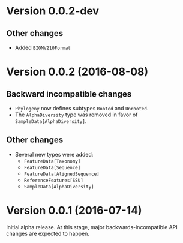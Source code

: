 # Version 0.0.2-dev

## Other changes
* Added ``BIOMV210Format``

# Version 0.0.2 (2016-08-08)

## Backward incompatible changes
* ``Phylogeny`` now defines subtypes ``Rooted`` and ``Unrooted``.
* The ``AlphaDiversity`` type was removed in favor of ``SampleData[AlphaDiversity]``.

## Other changes
* Several new types were added:
  * ``FeatureData[Taxonomy]``
  * ``FeatureData[Sequence]``
  * ``FeatureData[AlignedSequence]``
  * ``ReferenceFeatures[SSU]``
  * ``SampleData[AlphaDiversity]``

# Version 0.0.1 (2016-07-14)

Initial alpha release. At this stage, major backwards-incompatible API changes are expected to happen.
